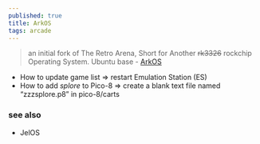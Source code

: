 ```yaml
---
published: true
title: ArkOS
tags: arcade
---
```

>  an initial fork of The Retro Arena, Short for Another ~~rk3326~~ rockchip Operating System. Ubuntu base - [ArkOS](https://github.com/christianhaitian/arkos/wiki)

- How to update game list => restart Emulation Station (ES)
- How to add _splore_ to Pico-8 => create a blank text file named “zzzsplore.p8”  in pico-8/carts

### see also
- JelOS